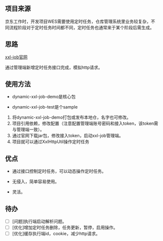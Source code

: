 ## 项目来源

京东工作时，开发项目WES需要使用定时任务，仓库管理系统里业务较复杂，不同流程阶段对于定时任务时间都不同，定时任务也通常来于某个阶段后需生成。

## 思路

[xxl-job官网](https://www.xuxueli.com/xxl-job/)

通过管理端新增定时任务接口完成，模拟http请求。

## 使用方法

- dynamic-xxl-job-demo是核心包

- dynamic-xxl-job-test是个sample

1. 将dynamic-xxl-job-demo打包或发布本地仓，名字也可修改。
2. 项目引用依赖，修改配置（注意配置管理端账号密码和接入token，该token需与管理端一致）。
3. 通过官网下载jar包，修改接入token，启动xxl-job管理端。
4. 项目就可以通过XxlHttpUtil操作定时任务

## 优点

- 通过接口控制定时任务，可以动态操作定时任务。

- 无侵入，简单容易使用。
- 灵活。

## 待办

- [ ] [问题]执行端启动解析问题。
- [ ] [优化]增加定时任务删除，任务更新，暂停，启用操作。
- [ ] [优化]缓存执行端id，cookie，减少http请求。
